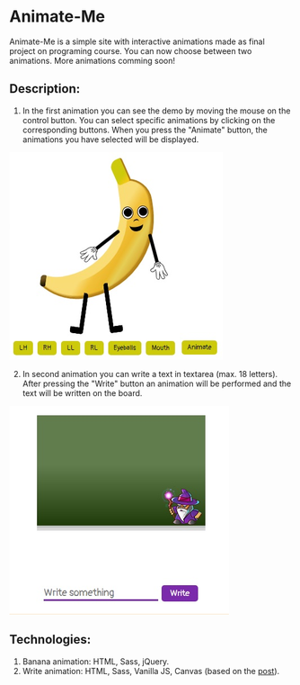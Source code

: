 # Animate-Me

Animate-Me is a simple site with interactive animations made as final project on programing course.
You can now choose between two animations.
More animations comming soon!

## Description:

1. In the first animation you can see the demo by moving the mouse on the control button. You can select specific animations by clicking on the corresponding buttons. When you press the "Animate" button, the animations you have selected will be displayed.

![banana animation](https://github.com/ZuzaB/Animate-Me/blob/master/img/banana.jpg)

2. In second animation you can write a text in textarea (max. 18 letters).
  After pressing the "Write" button an animation will be performed and the text will be written on the board.
  
![wizard animation](/img/wizard.jpg)

## Technologies:

1. Banana animation: HTML, Sass, jQuery.
2. Write animation: HTML, Sass, Vanilla JS, Canvas (based on the [post](https://www.codementor.io/epistemex/how-to-make-a-write-on-effect-using-html5-canvas-and-javascript-only-du107si9v)).
